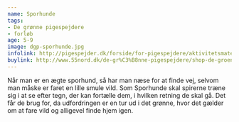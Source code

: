 ```yaml
---
name: Sporhunde
tags:
- De grønne pigespejdere
- forløb
age: 5-9
image: dgp-sporhunde.jpg
infolink: http://pigespejder.dk/forside/for-pigespejdere/aktivitetsmateriale/udfordringsmaerker-for-spirer-groensmutter/den-seje/sporhunde/
buylink: http://www.55nord.dk/de-gr%C3%B8nne-pigespejdere/shop-de-groenne-pigespejdere/maerker-2/sporhunde-maerke
---
```

Når man er en ægte sporhund, så har man næse for at finde vej, selvom man
måske er faret en lille smule vild. Som Sporhunde skal spirerne træne sig i at se
efter tegn, der kan fortælle dem, i hvilken retning de skal gå. Det får de brug for,
da udfordringen er en tur ud i det grønne, hvor det gælder om at fare vild og
alligevel finde hjem igen.